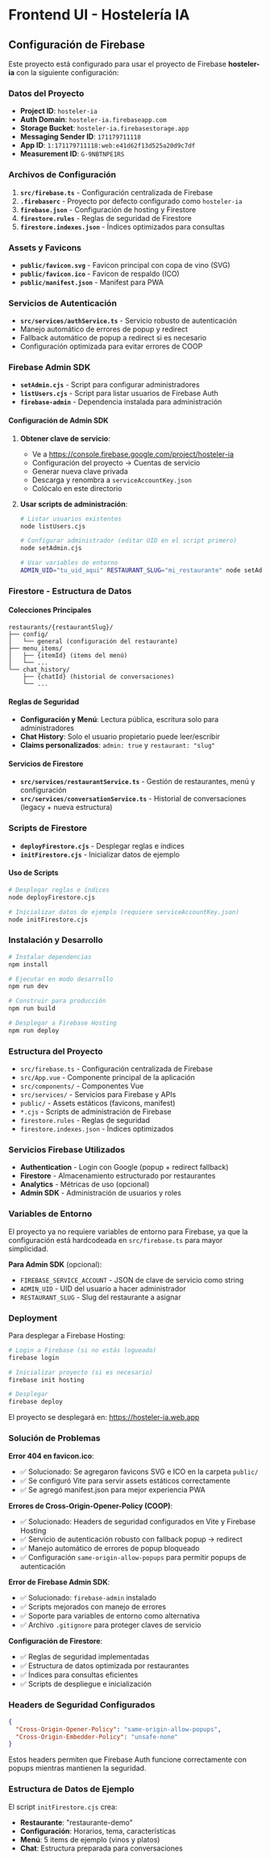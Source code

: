 # Frontend UI - Hostelería IA

## Configuración de Firebase

Este proyecto está configurado para usar el proyecto de Firebase **hosteler-ia** con la siguiente configuración:

### Datos del Proyecto
- **Project ID**: `hosteler-ia`
- **Auth Domain**: `hosteler-ia.firebaseapp.com`
- **Storage Bucket**: `hosteler-ia.firebasestorage.app`
- **Messaging Sender ID**: `171179711118`
- **App ID**: `1:171179711118:web:e41d62f13d525a20d9c7df`
- **Measurement ID**: `G-9NBTNPE1RS`

### Archivos de Configuración

1. **`src/firebase.ts`** - Configuración centralizada de Firebase
2. **`.firebaserc`** - Proyecto por defecto configurado como `hosteler-ia`
3. **`firebase.json`** - Configuración de hosting y Firestore
4. **`firestore.rules`** - Reglas de seguridad de Firestore
5. **`firestore.indexes.json`** - Índices optimizados para consultas

### Assets y Favicons

- **`public/favicon.svg`** - Favicon principal con copa de vino (SVG)
- **`public/favicon.ico`** - Favicon de respaldo (ICO)
- **`public/manifest.json`** - Manifest para PWA

### Servicios de Autenticación

- **`src/services/authService.ts`** - Servicio robusto de autenticación
- Manejo automático de errores de popup y redirect
- Fallback automático de popup a redirect si es necesario
- Configuración optimizada para evitar errores de COOP

### Firebase Admin SDK

- **`setAdmin.cjs`** - Script para configurar administradores
- **`listUsers.cjs`** - Script para listar usuarios de Firebase Auth
- **`firebase-admin`** - Dependencia instalada para administración

#### Configuración de Admin SDK

1. **Obtener clave de servicio**:
   - Ve a https://console.firebase.google.com/project/hosteler-ia
   - Configuración del proyecto → Cuentas de servicio
   - Generar nueva clave privada
   - Descarga y renombra a `serviceAccountKey.json`
   - Colócalo en este directorio

2. **Usar scripts de administración**:
   ```bash
   # Listar usuarios existentes
   node listUsers.cjs
   
   # Configurar administrador (editar UID en el script primero)
   node setAdmin.cjs
   
   # Usar variables de entorno
   ADMIN_UID="tu_uid_aqui" RESTAURANT_SLUG="mi_restaurante" node setAdmin.cjs
   ```

### Firestore - Estructura de Datos

#### Colecciones Principales

```
restaurants/{restaurantSlug}/
├── config/
│   └── general (configuración del restaurante)
├── menu_items/
│   ├── {itemId} (items del menú)
│   └── ...
└── chat_history/
    ├── {chatId} (historial de conversaciones)
    └── ...
```

#### Reglas de Seguridad

- **Configuración y Menú**: Lectura pública, escritura solo para administradores
- **Chat History**: Solo el usuario propietario puede leer/escribir
- **Claims personalizados**: `admin: true` y `restaurant: "slug"`

#### Servicios de Firestore

- **`src/services/restaurantService.ts`** - Gestión de restaurantes, menú y configuración
- **`src/services/conversationService.ts`** - Historial de conversaciones (legacy + nueva estructura)

### Scripts de Firestore

- **`deployFirestore.cjs`** - Desplegar reglas e índices
- **`initFirestore.cjs`** - Inicializar datos de ejemplo

#### Uso de Scripts

```bash
# Desplegar reglas e índices
node deployFirestore.cjs

# Inicializar datos de ejemplo (requiere serviceAccountKey.json)
node initFirestore.cjs
```

### Instalación y Desarrollo

```bash
# Instalar dependencias
npm install

# Ejecutar en modo desarrollo
npm run dev

# Construir para producción
npm run build

# Desplegar a Firebase Hosting
npm run deploy
```

### Estructura del Proyecto

- `src/firebase.ts` - Configuración centralizada de Firebase
- `src/App.vue` - Componente principal de la aplicación
- `src/components/` - Componentes Vue
- `src/services/` - Servicios para Firebase y APIs
- `public/` - Assets estáticos (favicons, manifest)
- `*.cjs` - Scripts de administración de Firebase
- `firestore.rules` - Reglas de seguridad
- `firestore.indexes.json` - Índices optimizados

### Servicios Firebase Utilizados

- **Authentication** - Login con Google (popup + redirect fallback)
- **Firestore** - Almacenamiento estructurado por restaurantes
- **Analytics** - Métricas de uso (opcional)
- **Admin SDK** - Administración de usuarios y roles

### Variables de Entorno

El proyecto ya no requiere variables de entorno para Firebase, ya que la configuración está hardcodeada en `src/firebase.ts` para mayor simplicidad.

**Para Admin SDK** (opcional):
- `FIREBASE_SERVICE_ACCOUNT` - JSON de clave de servicio como string
- `ADMIN_UID` - UID del usuario a hacer administrador
- `RESTAURANT_SLUG` - Slug del restaurante a asignar

### Deployment

Para desplegar a Firebase Hosting:

```bash
# Login a Firebase (si no estás logueado)
firebase login

# Inicializar proyecto (si es necesario)
firebase init hosting

# Desplegar
firebase deploy
```

El proyecto se desplegará en: https://hosteler-ia.web.app

### Solución de Problemas

**Error 404 en favicon.ico**: 
- ✅ Solucionado: Se agregaron favicons SVG e ICO en la carpeta `public/`
- ✅ Se configuró Vite para servir assets estáticos correctamente
- ✅ Se agregó manifest.json para mejor experiencia PWA

**Errores de Cross-Origin-Opener-Policy (COOP)**:
- ✅ Solucionado: Headers de seguridad configurados en Vite y Firebase Hosting
- ✅ Servicio de autenticación robusto con fallback popup → redirect
- ✅ Manejo automático de errores de popup bloqueado
- ✅ Configuración `same-origin-allow-popups` para permitir popups de autenticación

**Error de Firebase Admin SDK**:
- ✅ Solucionado: `firebase-admin` instalado
- ✅ Scripts mejorados con manejo de errores
- ✅ Soporte para variables de entorno como alternativa
- ✅ Archivo `.gitignore` para proteger claves de servicio

**Configuración de Firestore**:
- ✅ Reglas de seguridad implementadas
- ✅ Estructura de datos optimizada por restaurantes
- ✅ Índices para consultas eficientes
- ✅ Scripts de despliegue e inicialización

### Headers de Seguridad Configurados

```json
{
  "Cross-Origin-Opener-Policy": "same-origin-allow-popups",
  "Cross-Origin-Embedder-Policy": "unsafe-none"
}
```

Estos headers permiten que Firebase Auth funcione correctamente con popups mientras mantienen la seguridad.

### Estructura de Datos de Ejemplo

El script `initFirestore.cjs` crea:
- **Restaurante**: "restaurante-demo"
- **Configuración**: Horarios, tema, características
- **Menú**: 5 items de ejemplo (vinos y platos)
- **Chat**: Estructura preparada para conversaciones 